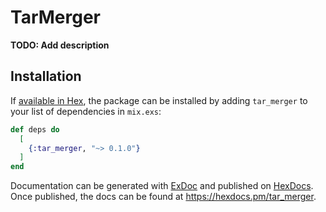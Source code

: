 # TarMerger

**TODO: Add description**

## Installation

If [available in Hex](https://hex.pm/docs/publish), the package can be installed
by adding `tar_merger` to your list of dependencies in `mix.exs`:

```elixir
def deps do
  [
    {:tar_merger, "~> 0.1.0"}
  ]
end
```

Documentation can be generated with [ExDoc](https://github.com/elixir-lang/ex_doc)
and published on [HexDocs](https://hexdocs.pm). Once published, the docs can
be found at <https://hexdocs.pm/tar_merger>.

